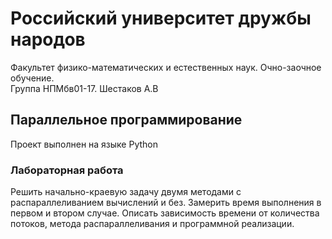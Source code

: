 # Российский университет дружбы народов
Факультет физико-математических и естественных наук. Очно-заочное обучение.  
Группа НПМбв01-17. Шестаков А.В

## Параллельное программирование
Проект выполнен на языке Python

### Лабораторная работа 
Решить начально-краевую задачу двумя методами с распараллеливанием вычислений и без.
Замерить время выполнения в первом и втором случае.
Описать зависимость времени от количества потоков, метода распараллеливания и программной реализации.
